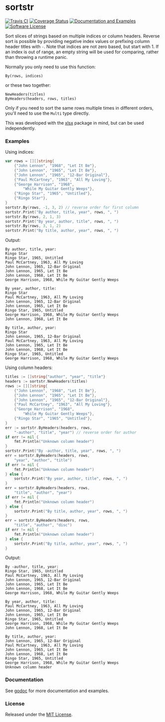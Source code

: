 # sortstr

[![Travis CI](https://img.shields.io/travis/stanim/sortstr/master.svg?style=flat-square)](https://travis-ci.org/stanim/sortstr)
[![Coverage Status](http://codecov.io/github/stanim/sortstr/coverage.svg?branch=master)](http://codecov.io/github/stanim/sortstr?branch=master)
[![Documentation and Examples](https://godoc.org/github.com/stanim/sortstr?status.svg)](https://godoc.org/github.com/stanim/sortstr)
[![Software License](https://img.shields.io/badge/License-MIT-orange.svg?style=flat-square)](https://github.com/stanim/sortstr/blob/master/LICENSE)

Sort slices of strings based on multiple indices or column
headers.
Reverse sort is possible by providing negative index
values or prefixing column header titles with `-`.
Note that indices are not zero based, but start with 1.
If an index is out of range, an empty string will be
used for comparing, rather than throwing a runtime
panic.

Normally you only need to use this function:

    By(rows, indices)

or these two together:

    NewHeaders(titles)
    ByHeaders(headers, rows, titles)

Only if you need to sort the same rows multiple times
in different orders, you'll need to use the `Multi` type
directly.

This was developed with the
[xlsx](https://github.com/tealeg/xlsx)
package in mind, but can be used independently.

### Examples

Using indices:

```go
var rows = [][]string{
	{"John Lennon", "1968", "Let It Be"},
	{"John Lennon", "1965", "Let It Be"},
	{"John Lennon", "1965", "12-Bar Original"},
	{"Paul McCartney", "1963", "All My Loving"},
	{"George Harrison", "1968",
		"While My Guitar Gently Weeps"},
	{"Ringo Star", "1965", "Untitled"},
	{"Ringo Star"},
}
sortstr.By(rows, -1, 3, 2) // reverse order for first column
sortstr.Print("By author, title, year", rows, ", ")
sortstr.By(rows, 2, 1, 3)
sortstr.Print("By year, author, title", rows, ", ")
sortstr.By(rows, 3, 1, 2)
sortstr.Print("By title, author, year", rows, ", ")
```

Output:

	By author, title, year:
	Ringo Star
	Ringo Star, 1965, Untitled
	Paul McCartney, 1963, All My Loving
	John Lennon, 1965, 12-Bar Original
	John Lennon, 1965, Let It Be
	John Lennon, 1968, Let It Be
	George Harrison, 1968, While My Guitar Gently Weeps

	By year, author, title:
	Ringo Star
	Paul McCartney, 1963, All My Loving
	John Lennon, 1965, 12-Bar Original
	John Lennon, 1965, Let It Be
	Ringo Star, 1965, Untitled
	George Harrison, 1968, While My Guitar Gently Weeps
	John Lennon, 1968, Let It Be

	By title, author, year:
	Ringo Star
	John Lennon, 1965, 12-Bar Original
	Paul McCartney, 1963, All My Loving
	John Lennon, 1965, Let It Be
	John Lennon, 1968, Let It Be
	Ringo Star, 1965, Untitled
	George Harrison, 1968, While My Guitar Gently Weeps

Using column headers:

```go
titles := []string{"author", "year", "title"}
headers := sortstr.NewHeaders(titles)
rows := [][]string{
	{"John Lennon", "1968", "Let It Be"},
	{"John Lennon", "1965", "Let It Be"},
	{"John Lennon", "1965", "12-Bar Original"},
	{"Paul McCartney", "1963", "All My Loving"},
	{"George Harrison", "1968",
		"While My Guitar Gently Weeps"},
	{"Ringo Star", "1965", "Untitled"},
}
err := sortstr.ByHeaders(headers, rows,
	"-author", "title", "year") // reverse order for author
if err != nil {
	fmt.Println("Unknown column header")
}
sortstr.Print("By -author, title, year", rows, ", ")
err = sortstr.ByHeaders(headers, rows,
	"year", "author", "title")
if err != nil {
	fmt.Println("Unknown column header")
} else {
	sortstr.Print("By year, author, title", rows, ", ")
}
err = sortstr.ByHeaders(headers, rows,
	"title", "author", "year")
if err != nil {
	fmt.Println("Unknown column header")
} else {
	sortstr.Print("By title, author, year", rows, ", ")
}
err = sortstr.ByHeaders(headers, rows,
	"title", "author", "disc")
if err != nil {
	fmt.Println("Unknown column header")
} else {
	sortstr.Print("By title, author, year", rows, ", ")
}
```

Output:

	By -author, title, year:
	Ringo Star, 1965, Untitled
	Paul McCartney, 1963, All My Loving
	John Lennon, 1965, 12-Bar Original
	John Lennon, 1965, Let It Be
	John Lennon, 1968, Let It Be
	George Harrison, 1968, While My Guitar Gently Weeps

	By year, author, title:
	Paul McCartney, 1963, All My Loving
	John Lennon, 1965, 12-Bar Original
	John Lennon, 1965, Let It Be
	Ringo Star, 1965, Untitled
	George Harrison, 1968, While My Guitar Gently Weeps
	John Lennon, 1968, Let It Be

	By title, author, year:
	John Lennon, 1965, 12-Bar Original
	Paul McCartney, 1963, All My Loving
	John Lennon, 1965, Let It Be
	John Lennon, 1968, Let It Be
	Ringo Star, 1965, Untitled
	George Harrison, 1968, While My Guitar Gently Weeps
	Unknown column header

### Documentation

See [godoc](https://godoc.org/github.com/stanim/sortstr) for more documentation and examples.

### License

Released under the [MIT License](https://github.com/stanim/sortstr/blob/master/LICENSE).
